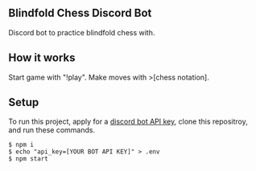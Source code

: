 ## Blindfold Chess Discord Bot
Discord bot to practice blindfold chess with.

## How it works
Start game with "!play". Make moves with >[chess notation].

## Setup
To run this project, apply for a [discord bot API key](https://discord.com/developers/applications), clone this repositroy, and run these commands.
```
$ npm i
$ echo "api_key=[YOUR BOT API KEY]" > .env
$ npm start
```
